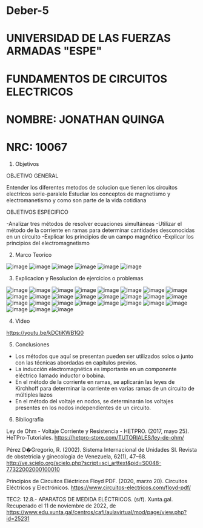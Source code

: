 # Deber-5
# UNIVERSIDAD DE LAS FUERZAS ARMADAS "ESPE"
# FUNDAMENTOS DE CIRCUITOS ELECTRICOS
# NOMBRE: JONATHAN QUINGA
# NRC: 10067

1. Objetivos

OBJETIVO GENERAL

Entender los diferentes metodos de solucion que tienen los circuitos electricos serie-paralelo 
Estudiar los conceptos de magnetismo y electromanetismo y como son parte de la vida cotidiana

OBJETIVOS ESPECIFICO

-Analizar tres métodos de resolver ecuaciones simultáneas
-Utilizar el método de la corriente en ramas para determinar cantidades desconocidas en un circuito
-Explicar los principios de un campo magnético
-Explicar los principios del electromagnetismo

2. Marco Teorico

![image](https://user-images.githubusercontent.com/117744175/209338277-8bfeaafa-fd93-4aa2-b6b0-97a89982bea6.png)
![image](https://user-images.githubusercontent.com/117744175/209338290-b6899955-54e8-4b35-85c1-6e3d683ed2ee.png)
![image](https://user-images.githubusercontent.com/117744175/209338311-396dc196-1ac0-48c6-9bd9-99d4a0f74538.png)
![image](https://user-images.githubusercontent.com/117744175/209338435-0aecaa3a-1756-4893-ad88-31e5cee4ea88.png)
![image](https://user-images.githubusercontent.com/117744175/209338499-3553a01c-663e-40a8-8a1f-5064557a8ecc.png)
![image](https://user-images.githubusercontent.com/117744175/209338561-a03b21aa-aec8-46d6-bbd3-3a94edd48e75.png)

3. Explicacion y Resolucion de ejercicios o problemas

![image](https://user-images.githubusercontent.com/117744175/209338661-f473c2f6-1379-4b3f-8e07-d9ce9033c738.png)
![image](https://user-images.githubusercontent.com/117744175/209338696-eb98c264-e143-45d9-952e-be739dae6eb5.png)
![image](https://user-images.githubusercontent.com/117744175/209338725-a4da3094-0ef2-420f-b407-03d406bd360b.png)
![image](https://user-images.githubusercontent.com/117744175/209338804-43085199-c37a-42ab-8726-bf7c25a3b060.png)
![image](https://user-images.githubusercontent.com/117744175/209338842-28b5198e-ab53-45d6-8ef1-739bd4c39217.png)
![image](https://user-images.githubusercontent.com/117744175/209338880-dadccfef-d63f-4ca4-bdaf-9f73516c49fb.png)
![image](https://user-images.githubusercontent.com/117744175/209338938-c46b68c7-2bb6-47c9-bbb0-3e0f75d1d16f.png)
![image](https://user-images.githubusercontent.com/117744175/209339005-616ef497-9338-40a5-aed4-3822efabb0eb.png)
![image](https://user-images.githubusercontent.com/117744175/209339021-3dc653c9-de57-4943-9577-5577c7b5e6b7.png)
![image](https://user-images.githubusercontent.com/117744175/209339042-4dab371d-1948-4fff-a978-479e114e2ba6.png)
![image](https://user-images.githubusercontent.com/117744175/209339108-00cbfe7c-4c2d-45f7-b541-f59a20952b61.png)
![image](https://user-images.githubusercontent.com/117744175/209339131-2300dca3-87f7-4a18-adbb-6c02b5104632.png)
![image](https://user-images.githubusercontent.com/117744175/209339183-584c718b-f6b1-40a4-a11f-e476d4c27ce2.png)
![image](https://user-images.githubusercontent.com/117744175/209339216-a3377633-e95e-4636-a61c-f0e17d78fe19.png)
![image](https://user-images.githubusercontent.com/117744175/209339246-d90705c4-45c5-4524-8128-acaa9c3d8674.png)
![image](https://user-images.githubusercontent.com/117744175/209339268-cc77c9e9-a77d-4865-a37b-831d6bfa42f3.png)
![image](https://user-images.githubusercontent.com/117744175/209339286-a0305fd6-0b09-4a86-bf2d-f0efc288e3ec.png)
![image](https://user-images.githubusercontent.com/117744175/209339319-52e2c123-98ac-4fc3-9946-5d39cf16b9dd.png)
![image](https://user-images.githubusercontent.com/117744175/209339339-f36edac0-10b0-409e-a4ce-373019ce32a3.png)
![image](https://user-images.githubusercontent.com/117744175/209339354-38ead7c0-53de-4718-9e5b-d9a31dbb69dd.png)
![image](https://user-images.githubusercontent.com/117744175/209339374-a7872c1f-474b-458b-af87-f60ca7bab1c7.png)
![image](https://user-images.githubusercontent.com/117744175/209339405-b70fe2dc-dd8b-4037-92f3-60d6cd9bd93b.png)
![image](https://user-images.githubusercontent.com/117744175/209339429-ba631f26-feb6-40c7-a2d1-db322f3382e2.png)
![image](https://user-images.githubusercontent.com/117744175/209339452-f644c22d-6fc7-4cdd-92ee-64cc837050db.png)
![image](https://user-images.githubusercontent.com/117744175/209339473-21907c88-1f58-4210-bc86-df9dbf41c456.png)
![image](https://user-images.githubusercontent.com/117744175/209339491-a16331a0-464b-40f4-8b17-923bbd307959.png)
![image](https://user-images.githubusercontent.com/117744175/209339509-fbb89270-45f7-434b-8fa0-b0b19d9b8fa2.png)

4. Video

https://youtu.be/kDCtiKWB1Q0

5. Conclusiones

- Los métodos que aquí se presentan pueden ser utilizados solos o junto con las técnicas abordadas en capítulos previos.
- La inducción electromagnética es importante en un componente eléctrico llamado inductor o bobina.
- En el método de la corriente en ramas, se aplicarán las leyes de Kirchhoff para determinar la corriente en varias ramas de un circuito de múltiples lazos
- En el método del voltaje en nodos, se determinarán los voltajes presentes en los nodos independientes de un circuito.

6. Bibliografia

Ley de Ohm - Voltaje Corriente y Resistencia - HETPRO. (2017, mayo 25). HeTPro-Tutoriales. https://hetpro-store.com/TUTORIALES/ley-de-ohm/

Pérez D�Gregorio, R. (2002). Sistema Internacional de Unidades SI. Revista de obstetricia y ginecologia de Venezuela, 62(1), 47–68. http://ve.scielo.org/scielo.php?script=sci_arttext&pid=S0048-77322002000100010

Principios de Circuitos Eléctricos Floyd PDF. (2020, marzo 20). Circuitos Eléctricos y Electrónicos. https://www.circuitos-electricos.com/floyd-pdf/

TEC2: 12.8.- APARATOS DE MEDIDA ELÉCTRICOS. (s/f). Xunta.gal. Recuperado el 11 de noviembre de 2022, de https://www.edu.xunta.gal/centros/cafi/aulavirtual/mod/page/view.php?id=25231

